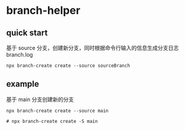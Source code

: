 # branch-helper

## quick start

基于 source 分支，创建新分支，同时根据命令行输入的信息生成分支日志 branch.log

`npx branch-create create --source sourceBranch`

## example

基于 main 分支创建新的分支

```shell
npx branch-create create --source main

# npx branch-create create -S main
```
